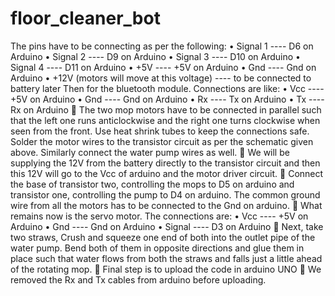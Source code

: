 # floor_cleaner_bot
The pins have to be connecting as per the following:
•	Signal 1 ---- D6 on Arduino
•	Signal 2 ---- D9 on Arduino
•	Signal 3 ---- D10 on Arduino
•	Signal 4 ---- D11 on Arduino
•	+5V ---- +5V on Arduino
•	Gnd ---- Gnd on Arduino
•	+12V (motors will move at this voltage) ---- to be connected to battery later
Then for the bluetooth module. Connections are like:
•	Vcc ---- +5V on Arduino
•	Gnd ---- Gnd on Arduino
•	Rx ---- Tx on Arduino
•	Tx ---- Rx on Arduino
	The two mop motors have to be connected in parallel such that the left one runs anticlockwise and the right one turns clockwise when seen from the front. Use heat shrink tubes to keep the connections safe. Solder the motor wires to the transistor circuit as per the schematic given above. Similarly connect the water pump wires as well.
	We will be supplying the 12V from the battery directly to the transistor circuit and then this 12V will go to the Vcc of arduino and the motor driver circuit.
	Connect the base of transistor two, controlling the mops to D5 on arduino and transistor one, controlling the pump to D4 on arduino. The common ground wire from all the motors has to be connected to the Gnd on arduino.
	What remains now is the servo motor. The connections are:
•	Vcc ---- +5V on Arduino
•	Gnd ---- Gnd on Arduino
•	Signal ---- D3 on Arduino
	Next, take two straws, Crush and squeeze one end of both into the outlet pipe of the water pump. Bend both of them in opposite directions and glue them in place such that water flows from both the straws and falls just a little ahead of the rotating mop. 
	Final step is to upload the code in arduino UNO
	We removed the Rx and Tx cables from arduino before uploading.
